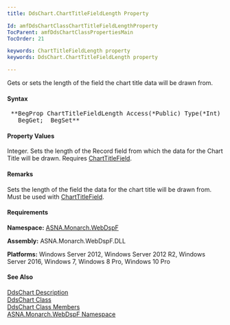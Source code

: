 ```yaml
---
title: DdsChart.ChartTitleFieldLength Property

Id: amfDdsChartClassChartTitleFieldLengthProperty
TocParent: amfDdsChartClassPropertiesMain
TocOrder: 21

keywords: ChartTitleFieldLength property
keywords: DdsChart.ChartTitleFieldLength property

---
```


Gets or sets the length of the field the chart title data will be drawn from.

#### Syntax
<pre class="prettyprint"> **BegProp ChartTitleFieldLength Access(*Public) Type(*Int)
   BegGet;  BegSet** </pre>

#### Property Values
Integer. Sets the length of the Record field from which the data for the Chart Title will be drawn. Requires [ChartTitleField](amfDdsChartClassChartTitleFieldProperty.html).

#### Remarks
Sets the length of the field the data for the chart title will be drawn from. Must be used with [ChartTitleField](amfDdsChartClassChartTitleFieldProperty.html).

#### Requirements
**Namespace:** [ASNA.Monarch.WebDspF](amfWebDspFNamespace.html)

**Assembly:** ASNA.Monarch.WebDspF.DLL

**Platforms:** Windows Server 2012, Windows Server 2012 R2, Windows Server 2016, Windows 7, Windows 8 Pro, Windows 10 Pro

#### See Also
[DdsChart Description](amfUnderstandingCharts.html)<br /> [ DdsChart Class](amfDdsChartClass.html) <br /> [ DdsChart Class Members](amfDdsChartClassMembers.html) <br /> [ ASNA.Monarch.WebDspF Namespace](amfWebDspFNamespace.html) 
